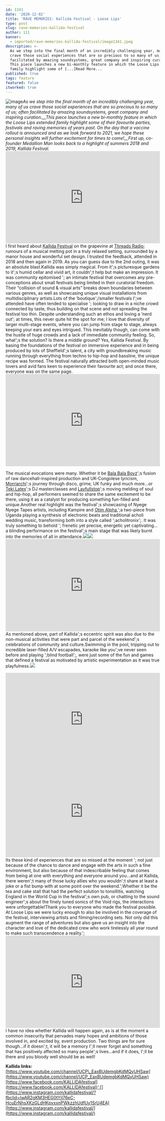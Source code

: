 ```yaml
---
id: 1341
date: '2020-12-02'
title: 'RAVE MEMORIES: Kallida Festival - Loose Lips'
type: post
slug: rave-memories-kallida-festival
author: 111
banner:
  - imported/rave-memories-kallida-festival/image1341.jpeg
description: >-
  As we step into the final month of an incredibly challenging year, many of us
  crave those social experiences that are so precious to so many of us; often
  facilitated by amazing soundsystems, great company and inspiring curation.
  This piece launches a new bi-monthly feature in which the Loose Lips extended
  family highlight some of [...]Read More...
published: true
tags: feature
featured: false
itworked: true
---
```

![image](../imported/rave-memories-kallida-festival/image1341.jpeg)_As we step into the final month of an incredibly challenging year, many of us crave those social experiences that are so precious to so many of us; often facilitated by amazing soundsystems, great company and inspiring curation.__This piece launches a new bi-monthly feature in which the Loose Lips extended family highlight some of their favourite parties, festivals and raving memories of years past. On the day that a vaccine rollout is announced and as we look forward to 2021, we hope these personal insights will further excitement for times to come!__First up, co-founder Medallion Man looks back to a highlight of summers 2018 and 2019, Kallida Festival._<iframe width='100%' height='300' scrolling='no' frameborder='no' allow='autoplay' src='https://www.youtube.com/embed/_hQ0gtpc1TY'></iframe>I first heard about [Kallida Festival](https://www.facebook.com/KALLIDAfestival) on the grapevine at [Threads Radio](http://www.threadsradio.com); rumours of a musical melting pot in a truly relaxed setting, surrounded by a manor house and wonderful set design. I trusted the feedback, attended in 2018 and then again in 2019. As you can guess due to the 2nd outing, it was an absolute blast.Kallida was simply magical. From it';s picturesque gardens to it';s humid cellar and vivid art, it couldn';t help but make an impression. It was community epitomised '; an intimate festival that overcomes any pre-conceptions about small festivals being limited in their curatorial freedom. Their “collision of sound & visual arts” breaks down boundaries between various genres, as well as showcasing unique visual installations from multidisciplinary artists.Lots of the ‘boutique';/smaller festivals I';ve attended have often tended to specialise '; looking to draw in a niche crowd connected by taste, thus building on that scene and not spreading the festival too thin. Despite understanding such an ethos and loving a ‘nerd out'; at times, this never quite hit the spot for me; I love that diversity of larger multi-stage events, where you can jump from stage to stage, always keeping your ears and eyes intrigued. This inevitably though, can come with the hustle of huge crowds and a lack of immediate community feeling. So, what';s the solution? Is there a middle ground? Yes, Kallida Festival. By basing the foundations of the festival on immersive experience and in being produced by lots of Sheffield';s talent, a city with groundbreaking music running through everything from techno to hip-hop and bassline, the unique recipe was formed. The festival naturally attracted both open-minded music lovers and avid fans keen to experience their favourite act; and once there, everyone was on the same page.<iframe width='100%' height='300' scrolling='no' frameborder='no' allow='autoplay' src='https://www.youtube.com/embed/7NEtBkbTpxM'></iframe>

The musical evocations were many. Whether it be [Bala Bala Boyz](https://djmag.com/features/meet-mc-bala-bala-boyz)';s fusion of raw dancehall-inspired production and UK-Congolese lyricism, [Morriarchi](https://blahrecords.com/pages/morriarchi)';s journey through disco, grime, UK funky and much more…or [Teki Latex](https://soundcloud.com/teki-latex)';s DJ masterclasses and [Layfullstop](https://www.facebook.com/layfullstop/)';s moving melding of soul and hip-hop, all performers seemed to share the same excitement to be there, using it as a catalyst for producing something fun-filled and unique.Another real highlight was the festival';s showcasing of Nyege Nyege Tapes artists, including Kampire and [Otim Alpha](https://earth-agency.com/artists/otim-alpha/),';a two-piece from Uganda playing a synthesis of electronic beats and traditional acholi wedding music, transforming both into a style called ';acholitronix';. It was truly something to behold '; frenetic yet precise, energetic yet captivating…a blinding performance on the festival';s main stage that was likely burnt into the memories of all in attendance.![](/wp-content/uploads/live/img/wysiwyg/5fc8283353160.jpg)![](/wp-content/uploads/live/img/wysiwyg/5fc8307038027.png)<iframe width='100%' height='300' scrolling='no' frameborder='no' allow='autoplay' src='https://w.soundcloud.com/player/?url=https%3A//api.soundcloud.com/tracks/760434424&color=%23ff5500&auto_play=false&hide_related=false&show_comments=true&show_user=true&show_reposts=false&show_teaser=true'></iframe>As mentioned above, part of Kallida';s eccentric spirit was also due to the non-musical activities that were part and parcel of the weekend';s celebrations of community and culture.Swimming in the pool, tripping out to incredible laser-filled A/V escapades, karaoke like you';ve never seen before and playing ';blind football';, were just some of the fun and games that defined a festival as motivated by artistic experimentation as it was true playfulness.![](/wp-content/uploads/live/img/wysiwyg/5fc8287d9ea3b.jpg)

<iframe width='100%' height='300' scrolling='no' frameborder='no' allow='autoplay' src='https://www.youtube.com/embed/BLI2HfWE45E'></iframe><iframe width='100%' height='300' scrolling='no' frameborder='no' allow='autoplay' src='https://www.youtube.com/embed/dGBZ9FIBa8k'></iframe>Its these kind of experiences that are so missed at the moment '; not just because of the chance to dance and engage with the arts in such a fine environment, but also because of that indescribable feeling that comes from being at one with everything and everyone around you…and at Kallida, there weren';t many of those lucky allies who you wouldn';t share at least a joke or a fist bump with at some point over the weekend.';Whether it be the tea and cake stall that had the perfect solution to tonsillitis, watching England in the World Cup in the festival';s own pub, or chatting to the sound engineer';s about the finely tuned sonics of the Void rigs, the interactions were unforgettable!Thank you to everyone who made the festival possible. At Loose Lips we were lucky enough to also be involved in the coverage of the festival, interviewing artists and filming/recording sets. Not only did this augment the range of adventures but also gave us an insight into the character and love of the dedicated crew who work tirelessly all year round to make such transcendence a reality.';<iframe width='100%' height='300' scrolling='no' frameborder='no' allow='autoplay' src='https://www.youtube.com/embed/MvtrkKqhTyI'></iframe>I have no idea whether Kallida will happen again, as is at the moment a common insecurity that pervades many hopes and ambitions of those involved in, and excited by, event production. Two things are for sure though…if it doesn';t, it will be a memory I';ll never forget and something that has positively affected so many people';s lives…and if it does, I';ll be there and you bloody well should be as well!

**Kallida links:**[https://www.youtube.com/channel/UCP\_EaxBUdemgbKdMQyUHSaw](https://www.youtube.com/channel/UCP_EaxBUdemgbKdMQyUHSaw)[https://www.facebook.com/KALLIDAfestival](https://www.facebook.com/KALLIDAfestival)';[](https://www.instagram.com/kallidafestival/?fbclid=IwAR2gKM3HEG0tYjI76eC-HcuErNhsXKzGLdHKpvxxnPWkzzhUdfUy1SrU4EA)[https://www.instagram.com/kallidafestival/](https://www.instagram.com/kallidafestival/)